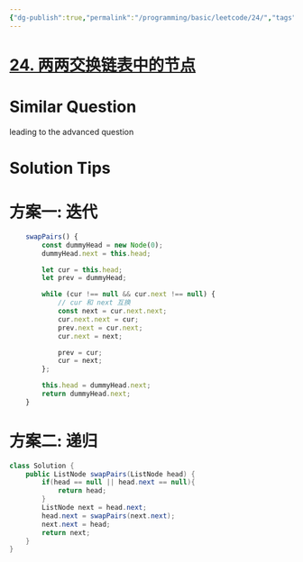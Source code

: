```yaml
---
{"dg-publish":true,"permalink":"/programming/basic/leetcode/24/","tags":["leetcode/linked-list"]}
---
```



# [24. 两两交换链表中的节点](https://leetcode.cn/problems/swap-nodes-in-pairs/)

# Similar Question

leading to the advanced question

# Solution Tips

# 方案一: 迭代

```js
    swapPairs() {
        const dummyHead = new Node(0);
        dummyHead.next = this.head;

        let cur = this.head;
        let prev = dummyHead;

        while (cur !== null && cur.next !== null) {
            // cur 和 next 互换
            const next = cur.next.next;
            cur.next.next = cur;
            prev.next = cur.next;
            cur.next = next;

            prev = cur;
            cur = next;
        };

        this.head = dummyHead.next;
        return dummyHead.next;
    }
```

# 方案二: 递归

```java
class Solution {
    public ListNode swapPairs(ListNode head) {
        if(head == null || head.next == null){
            return head;
        }
        ListNode next = head.next;
        head.next = swapPairs(next.next);
        next.next = head;
        return next;
    }
}
```
